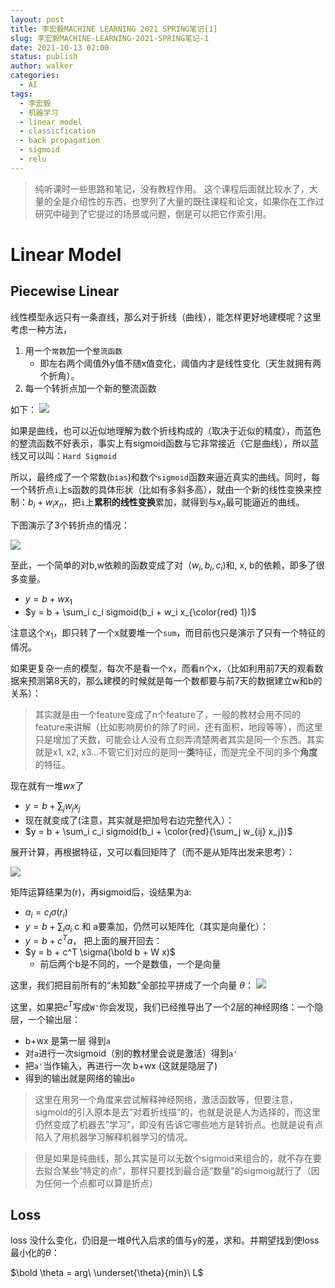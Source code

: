```yaml
---
layout: post
title: 李宏毅MACHINE LEARNING 2021 SPRING笔记[1]
slug: 李宏毅MACHINE-LEARNING-2021-SPRING笔记-1
date: 2021-10-13 02:00
status: publish
author: walker
categories: 
  - AI
tags:
  - 李宏毅
  - 机器学习
  - linear model
  - classicfication
  - back propagation
  - sigmoid
  - relu
---
```


> 纯听课时一些思路和笔记，没有教程作用。
> 这个课程后面就比较水了，大量的全是介绍性的东西，也罗列了大量的既往课程和论文，如果你在工作过研究中碰到了它提过的场景或问题，倒是可以把它作索引用。

# Linear Model

## Piecewise Linear
线性模型永远只有一条直线，那么对于折线（曲线），能怎样更好地建模呢？这里考虑一种方法，
1. 用一个`常数`加一个`整流函数`
    * 即左右两个阈值外y值不随x值变化，阈值内才是线性变化（天生就拥有两个折角）。
2. 每一个转折点加一个新的整流函数

如下：
![](../assets/1859625-8fa16cf5a344e174.png)

如果是曲线，也可以近似地理解为数个折线构成的（取决于近似的精度），而蓝色的整流函数不好表示，事实上有sigmoid函数与它非常接近（它是曲线），所以蓝线又可以叫：`Hard Sigmoid`

所以，最终成了一个常数(`bias`)和数个`sigmoid`函数来逼近真实的曲线。同时，每一个转折点`i`上s函数的具体形状（比如有多斜多高），就由一个新的线性变换来控制：$b_i + w_ix_n$，把`i`上**累积的线性变换**累加，就得到与$x_n$最可能逼近的曲线。

下图演示了3个转折点的情况：

![](../assets/1859625-9fd947d54a144ccf.png)

至此，一个简单的对b,w依赖的函数变成了对（$w_i, b_i, c_i$)和, x, b的依赖，即多了很多变量。

* $y = b + wx_1$
* $y = b + \sum_i c_i sigmoid(b_i + w_i x_{\color{red} 1})$ 

注意这个$x_1$，即只转了一个x就要堆一个`sum`，而目前也只是演示了只有一个特征的情况。

如果更复杂一点的模型，每次不是看一个x，而看n个x，（比如利用前7天的观看数据来预测第8天的，那么建模的时候就是每一个数都要与前7天的数据建立w和b的关系）：

> 其实就是由一个feature变成了n个feature了，一般的教材会用不同的feature来讲解（比如影响房价的除了时间，还有面积，地段等等），而这里只是增加了天数，可能会让人没有立刻弄清楚两者其实是同一个东西。其实就是x1, x2, x3...不管它们对应的是同一**类**特征，而是完全不同的多个**角度**的特征。

现在就有一堆$wx$了

* $y = b + \sum_j w_j x_j$
* 现在就变成了(注意，其实就是把加号右边完整代入）：
* $y = b + \sum_i c_i sigmoid(b_i + \color{red}{\sum_j w_{ij} x_j})$

展开计算，再根据特征，又可以看回矩阵了（而不是从矩阵出发来思考）：

![](../assets/1859625-8f33e9949d1295aa.png)

矩阵运算结果为(r)，再sigmoid后，设结果为a:

* $a_i = c_i \sigma(r_i)$
* $y = b + \sum_i a_i$ c 和 a要乘加，仍然可以矩阵化（其实是向量化）：
* $y = b + c^T a$， 把上面的展开回去：
* $y = b + c^T \sigma(\bold b + W x)$ 
    * 前后两个b是不同的，一个是数值，一个是向量

这里，我们把目前所有的“未知数”全部拉平拼成了一个向量 $\theta$：
![](../assets/1859625-c9eb59a590e5ae82.png)


这里，如果把$c^T$写成`W'`你会发现，我们已经推导出了一个2层的神经网络：一个隐层，一个输出层：
* b+wx 是第一层 得到`a`
* 对`a`进行一次sigmoid（别的教材里会说是激活）得到`a'`
* 把`a'`当作输入，再进行一次 b+wx (这就是隐层了)
* 得到的输出就是网络的输出`o`

> 这里在用另一个角度来尝试解释神经网络，激活函数等，但要注意，sigmoid的引入原本是去”对着折线描“的，也就是说是人为选择的，而这里仍然变成了机器去”学习“，即没有告诉它哪些地方是转折点。也就是说有点陷入了用机器学习解释机器学习的情况。

> 但是如果是纯曲线，那么其实是可以无数个sigmoid来组合的，就不存在要去拟合某些“特定的点”，那样只要找到最合适“数量”的sigmoig就行了（因为任何一个点都可以算是折点）

## Loss

loss 没什么变化，仍旧是一堆$\theta$代入后求的值与y的差，求和。并期望找到使loss最小化的$\theta$：

$\bold \theta = arg\ \underset{\theta}{min}\ L$
